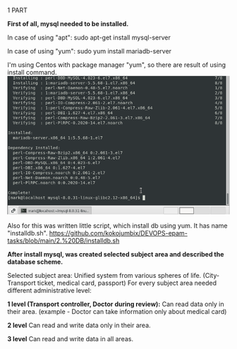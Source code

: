 1 PART

**First of all, mysql needed to be installed.**

In case of using "apt":
sudo apt-get install mysql-server

In case of using "yum":
sudo yum install mariadb-server

I'm using Centos with package manager "yum", so there are result of using install command.
![install](https://github.com/kokojumbix/DEVOPS-epam-tasks/blob/main/Screenshots/DB%20task/image.png)

Also for this was written little script, which install db using yum. It has name "installdb.sh".
https://github.com/kokojumbix/DEVOPS-epam-tasks/blob/main/2.%20DB/installdb.sh

**After install mysql, was created selected subject area and described the database scheme.**

Selected subject area: Unified system from various spheres of life. (City-Transport ticket, medical card, passport)
For every subject area needed different administrative level:

**1 level (Transport controller, Doctor during review):**
Can read data only in their area. 
(example - Doctor can take information only about medical card)

**2 level**
Can read and write data only in their area.

**3 level**
Can read and write data in all areas.





